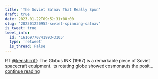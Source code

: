 ```yaml
---
title: 'The Soviet Satnav That Really Spun'
draft: true
date: 2023-01-22T09:52:31+00:00
slug: '202301220952-soviet-spinning-satnav'
is_tweet: true
tweet_info:
  id: '1616977074199343105'
  type: 'retweet'
  is_thread: False
---
```




RT [@kenshirriff](https://x.com/kenshirriff): The Globus INK (1967) is a remarkable piece of Soviet spacecraft equipment. Its rotating globe showed cosmonauts the posit… [continue reading](https://x.com/sytelus/status/1616977074199343105)
